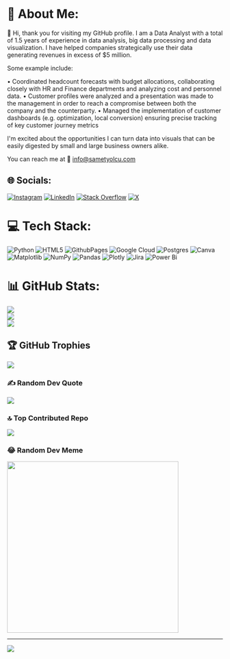 # 💫 About Me:
👋 Hi, thank you for visiting my GitHub profile. I am a Data Analyst with a total of 1.5 years of experience in data analysis, big data processing and data visualization. I have helped companies strategically use their data generating revenues in excess of $5 million.

Some example include:

• Coordinated headcount forecasts with budget allocations, collaborating closely with HR and Finance departments and analyzing cost and personnel data.
• Customer profiles were analyzed and a presentation was made to the management in order to reach a compromise between both the company and the counterparty.
• Managed the implementation of customer dashboards (e.g. optimization, local conversion) ensuring precise tracking of key customer journey metrics

I'm excited about the opportunities I can turn data into visuals that can be easily digested by small and large business owners alike.

You can reach me at 📩 info@sametyolcu.com


## 🌐 Socials:
[![Instagram](https://img.shields.io/badge/Instagram-%23E4405F.svg?logo=Instagram&logoColor=white)](https://instagram.com/sametyolcusty) [![LinkedIn](https://img.shields.io/badge/LinkedIn-%230077B5.svg?logo=linkedin&logoColor=white)](https://linkedin.com/in/sametyolcusty) [![Stack Overflow](https://img.shields.io/badge/-Stackoverflow-FE7A16?logo=stack-overflow&logoColor=white)](https://stackoverflow.com/users/23614045/samet-yolcu) [![X](https://img.shields.io/badge/X-black.svg?logo=X&logoColor=white)](https://x.com/sametylcu) 

# 💻 Tech Stack:
![Python](https://img.shields.io/badge/python-3670A0?style=for-the-badge&logo=python&logoColor=ffdd54) ![HTML5](https://img.shields.io/badge/html5-%23E34F26.svg?style=for-the-badge&logo=html5&logoColor=white) ![GithubPages](https://img.shields.io/badge/github%20pages-121013?style=for-the-badge&logo=github&logoColor=white) ![Google Cloud](https://img.shields.io/badge/GoogleCloud-%234285F4.svg?style=for-the-badge&logo=google-cloud&logoColor=white) ![Postgres](https://img.shields.io/badge/postgres-%23316192.svg?style=for-the-badge&logo=postgresql&logoColor=white) ![Canva](https://img.shields.io/badge/Canva-%2300C4CC.svg?style=for-the-badge&logo=Canva&logoColor=white) ![Matplotlib](https://img.shields.io/badge/Matplotlib-%23ffffff.svg?style=for-the-badge&logo=Matplotlib&logoColor=black) ![NumPy](https://img.shields.io/badge/numpy-%23013243.svg?style=for-the-badge&logo=numpy&logoColor=white) ![Pandas](https://img.shields.io/badge/pandas-%23150458.svg?style=for-the-badge&logo=pandas&logoColor=white) ![Plotly](https://img.shields.io/badge/Plotly-%233F4F75.svg?style=for-the-badge&logo=plotly&logoColor=white) ![Jira](https://img.shields.io/badge/jira-%230A0FFF.svg?style=for-the-badge&logo=jira&logoColor=white) ![Power Bi](https://img.shields.io/badge/power_bi-F2C811?style=for-the-badge&logo=powerbi&logoColor=black)
# 📊 GitHub Stats:
![](https://github-readme-stats.vercel.app/api?username=sametyolcusty&theme=dark&hide_border=true&include_all_commits=false&count_private=false)<br/>
![](https://github-readme-streak-stats.herokuapp.com/?user=sametyolcusty&theme=dark&hide_border=true)<br/>
![](https://github-readme-stats.vercel.app/api/top-langs/?username=sametyolcusty&theme=dark&hide_border=true&include_all_commits=false&count_private=false&layout=compact)

## 🏆 GitHub Trophies
![](https://github-profile-trophy.vercel.app/?username=sametyolcusty&theme=onedark&no-frame=true&no-bg=true&margin-w=4)

### ✍️ Random Dev Quote
![](https://quotes-github-readme.vercel.app/api?type=horizontal&theme=radical)

### 🔝 Top Contributed Repo
![](https://github-contributor-stats.vercel.app/api?username=sametyolcusty&limit=5&theme=onedark&combine_all_yearly_contributions=true)

### 😂 Random Dev Meme
<img src='https://randommeme-five.vercel.app/' style="height: 400px;"/>

---
[![](https://visitcount.itsvg.in/api?id=sametyolcusty&icon=5&color=12)](https://visitcount.itsvg.in)

<!-- Proudly created with GPRM ( https://gprm.itsvg.in ) -->
